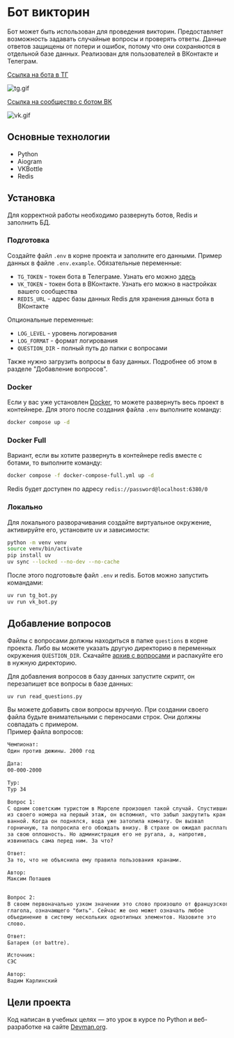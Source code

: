 # Бот викторин

Бот может быть использован для проведения викторин. 
Предоставляет возможность задавать случайные вопросы и проверять ответы. 
Данные ответов защищены от потери и ошибок, потому что они сохраняются в отдельной базе данных.
Реализован для пользователей в ВКонтакте и Телеграм.

[Ссылка на бота в ТГ](https://t.me/te67_bot)

![tg.gif](src/tg-example.gif)

[Ссылка на сообщество с ботом ВК](https://vk.com/club229816609)

![vk.gif](src/vk-example.gif)


## Основные технологии
- Python
- Aiogram
- VKBottle
- Redis

## Установка
Для корректной работы необходимо развернуть ботов, Redis и заполнить БД.
### Подготовка
Создайте файл `.env` в корне проекта и заполните его данными. Пример данных в файле `.env.example`.
Обязательные переменные:
- `TG_TOKEN` - токен бота в Телеграме. Узнать его можно [здесь](https://t.me/BotFather)
- `VK_TOKEN` - токен бота в ВКонтакте. Узнать его можно в настройках вашего сообщества
- `REDIS_URL` - адрес базы данных Redis для хранения данных бота в ВКонтакте

Опциональные переменные:
- `LOG_LEVEL` - уровень логирования
- `LOG_FORMAT` - формат логирования
- `QUESTION_DIR` - полный путь до папки с вопросами

Также нужно загрузить вопросы в базу данных.
Подробнее об этом в разделе "Добавление вопросов".
### Docker
Если у вас уже установлен [Docker](https://www.docker.com/), то можете развернуть весь проект в контейнере. 
Для этого после создания файла `.env` выполните команду:
```bash
docker compose up -d
```

### Docker Full
Вариант, если вы хотите развернуть в контейнере redis вместе с ботами, то выполните команду:
```bash
docker compose -f docker-compose-full.yml up -d
```
Redis будет доступен по адресу `redis://password@localhost:6380/0`

### Локально
Для локального разворачивания создайте виртуальное окружение, активируйте его, установите uv и зависимости:
```bash
python -m venv venv
source venv/bin/activate
pip install uv
uv sync --locked --no-dev --no-cache
```
После этого подготовьте файл `.env` и redis. Ботов можно запустить командами:
```bash
uv run tg_bot.py
uv run vk_bot.py
```

## Добавление вопросов

Файлы с вопросами должны находиться в папке `questions` в корне проекта.
Либо вы можете указать другую директорию в переменных окружения `QUESTION_DIR`.
Скачайте [архив с вопросами](https://dvmn.org/media/modules_dist/quiz-questions.zip) и распакуйте его в нужную директорию.

Для добавления вопросов в базу данных запустите скрипт, он перезапишет все вопросы в базе данных:
```bash
uv run read_questions.py
```

Вы можете добавить свои вопросы вручную. 
При создании своего файла будьте внимательными с переносами строк. 
Они должны совпадать с примером.  
Пример файла вопросов:
```txt
Чемпионат:
Один против дюжины. 2000 год

Дата:
00-000-2000

Тур:
Тур 34

Вопрос 1:
С одним советским туристом в Марселе произошел такой случай. Спустившись
из своего номера на первый этаж, он вспомнил, что забыл закрутить кран в
ванной. Когда он поднялся, вода уже затопила комнату. Он вызвал
горничную, та попросила его обождать внизу. В страхе он ожидал расплаты
за свою оплошность. Но администрация его не ругала, а, напротив,
извинилась сама перед ним. За что?

Ответ:
За то, что не объяснила ему правила пользования кранами.

Автор:
Максим Поташев


Вопрос 2:
В своем первоначально узком значении это слово произошло от французского
глагола, означающего "бить". Сейчас же оно может означать любое
объединение в систему нескольких однотипных элементов. Назовите это
слово.

Ответ:
Батарея (от battre).

Источник:
СЭС

Автор:
Вадим Карлинский
```

## Цели проекта
Код написан в учебных целях — это урок в курсе по Python и веб-разработке на сайте [Devman.org](https://devman.org).

